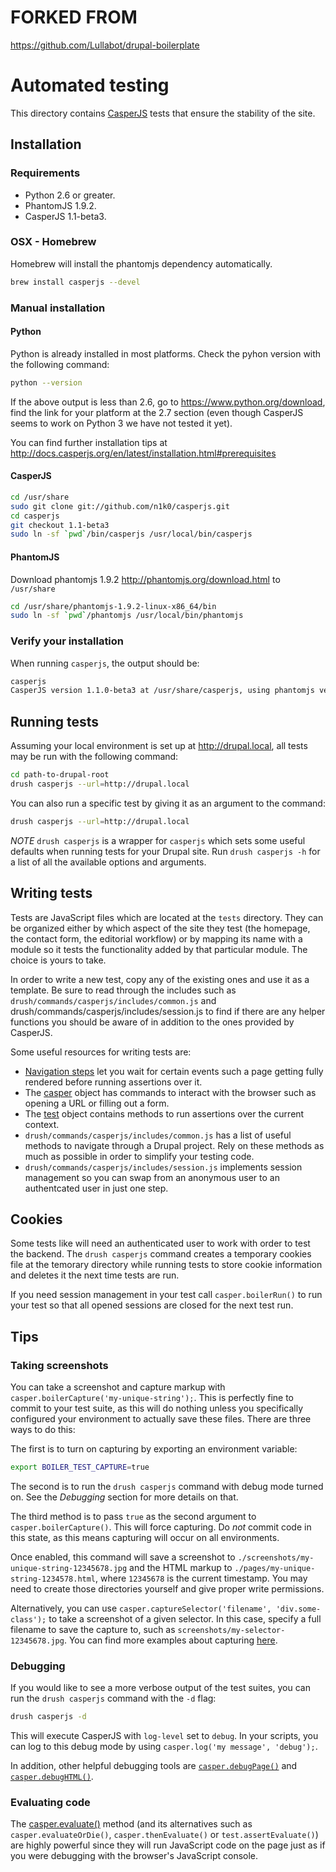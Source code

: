 # FORKED FROM

https://github.com/Lullabot/drupal-boilerplate

# Automated testing

This directory contains [CasperJS](http://casperjs.org) tests that ensure the
stability of the site.

## Installation

### Requirements

* Python 2.6 or greater.
* PhantomJS 1.9.2.
* CasperJS 1.1-beta3.

### OSX - Homebrew
Homebrew will install the phantomjs dependency automatically.

```bash
brew install casperjs --devel
```

### Manual installation

#### Python

Python is already installed in most platforms. Check the pyhon version with the
following command:

```bash
python --version
```

If the above output is less than 2.6, go to https://www.python.org/download,
find the link for your platform at the 2.7 section (even though CasperJS seems
to work on Python 3 we have not tested it yet).

You can find further installation tips at
http://docs.casperjs.org/en/latest/installation.html#prerequisites

#### CasperJS

```bash
cd /usr/share
sudo git clone git://github.com/n1k0/casperjs.git
cd casperjs
git checkout 1.1-beta3
sudo ln -sf `pwd`/bin/casperjs /usr/local/bin/casperjs
```

#### PhantomJS

Download phantomjs 1.9.2 http://phantomjs.org/download.html to `/usr/share`

```bash
cd /usr/share/phantomjs-1.9.2-linux-x86_64/bin
sudo ln -sf `pwd`/phantomjs /usr/local/bin/phantomjs
```

### Verify your installation

When running `casperjs`, the output should be:

```bash
casperjs
CasperJS version 1.1.0-beta3 at /usr/share/casperjs, using phantomjs version 1.9.2
```

## Running tests
Assuming your local environment is set up at http://drupal.local, all tests may
be run with the following command:

```bash
cd path-to-drupal-root
drush casperjs --url=http://drupal.local
```

You can also run a specific test by giving it as an argument to the command:

```bash
drush casperjs --url=http://drupal.local
```

*NOTE* `drush casperjs` is a wrapper for `casperjs` which sets some useful defaults
when running tests for your Drupal site. Run `drush casperjs -h` for a list of all the
available options and arguments.

## Writing tests

Tests are JavaScript files which are located at the `tests` directory.
They can be organized either by which aspect of the site they test (the homepage,
the contact form, the editorial workflow) or by mapping its name with a module
so it tests the functionality added by that particular module. The choice is
yours to take.

In order to write a new test, copy any of the existing ones and use it as a
template. Be sure to read through the includes such as `drush/commands/casperjs/includes/common.js`
and drush/commands/casperjs/includes/session.js to find if there are any helper
functions you should be aware of in addition to the ones provided by CasperJS.

Some useful resources for writing tests are:
  * [Navigation steps](http://docs.casperjs.org/en/latest/faq.html#how-does-then-and-the-step-stack-work)
    let you wait for certain events such a page getting fully rendered before
    running assertions over it.
  * The [casper](http://docs.casperjs.org/en/latest/modules/casper.html) object has
    commands to interact with the browser such as opening a URL or filling
    out a form.
  * The [test](http://docs.casperjs.org/en/latest/modules/tester.html)
    object contains methods to run assertions over the current context.
  * `drush/commands/casperjs/includes/common.js` has a list of useful methods to
    navigate through a Drupal project. Rely on these methods as much as possible
    in order to simplify your testing code.
  * `drush/commands/casperjs/includes/session.js` implements session management so
    you can swap from an anonymous user to an authentcated user in just one step.

## Cookies
Some tests like will need an authenticated user to work with order to test the
backend. The `drush casperjs` command creates a temporary cookies file at the
temorary directory while running tests to store cookie information and deletes it
the next time tests are run.

If you need session management in your test call `casper.boilerRun()` to run
your test so that all opened sessions are closed for the next test run.

## Tips
### Taking screenshots
You can take a screenshot and capture markup with `casper.boilerCapture('my-unique-string');`.
This is perfectly fine to commit to your test suite, as this will do nothing
unless you specifically configured your environment to actually save these files.
There are three ways to do this:

The first is to turn on capturing by exporting
an environment variable:

```bash
export BOILER_TEST_CAPTURE=true
```

The second is to run the `drush casperjs` command with debug mode turned on.
See the *Debugging* section for more details on that.

The third method is to pass `true` as the second argument to `casper.boilerCapture()`.
This will force capturing. Do *not* commit code in this state, as this means
capturing will occur on all environments.

Once enabled, this command will save a screenshot to `./screenshots/my-unique-string-12345678.jpg`
and the HTML markup to `./pages/my-unique-string-1234578.html`, where `12345678`
is the current timestamp. You may need to create those directories yourself and
give proper write permissions.

Alternatively, you can use `casper.captureSelector('filename', 'div.some-class');`
to take a screenshot of a given selector. In this case, specify a full filename
to save the capture to, such as `screenshots/my-selector-12345678.jpg`. You can
find more examples about capturing [here](http://docs.casperjs.org/en/latest/modules/casper.html#capture).

### Debugging

If you would like to see a more verbose output of the test suites, you can run
the `drush casperjs` command with the `-d` flag:

```bash
drush casperjs -d
```

This will execute CasperJS with `log-level` set to `debug`. In your scripts, you
can log to this debug mode by using `casper.log('my message', 'debug');`.

In addition, other helpful debugging tools are [`casper.debugPage()`](http://casperjs.readthedocs.org/en/latest/modules/casper.html#debugpage)
and [`casper.debugHTML()`](http://casperjs.readthedocs.org/en/latest/modules/casper.html#debughtml).

### Evaluating code

The [casper.evaluate()](http://docs.casperjs.org/en/latest/modules/casper.html#evaluate)
method (and its alternatives such as `casper.evaluateOrDie()`, `casper.thenEvaluate()` or
`test.assertEvaluate()`) are highly powerful since they will run JavaScript code
on the page just as if you were debugging with the browser's JavaScript console.

